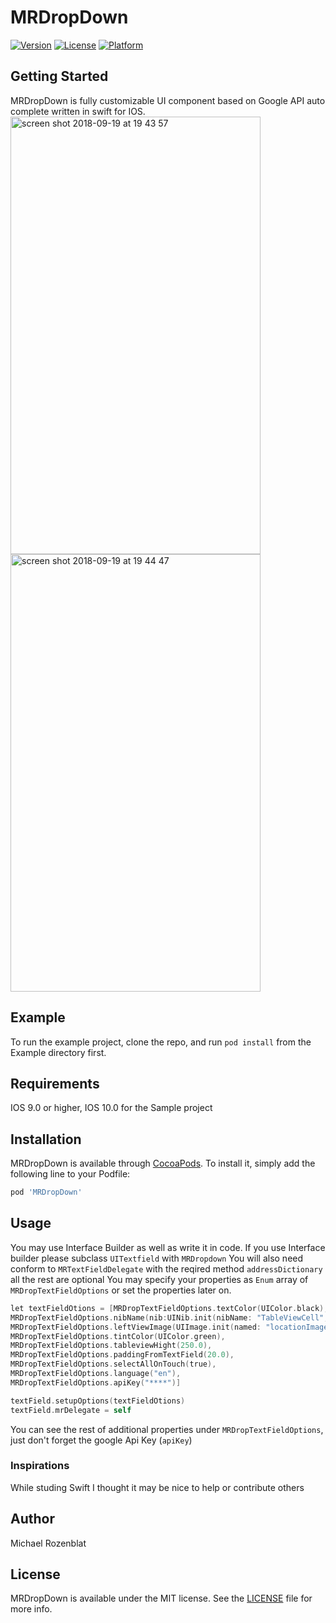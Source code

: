 # MRDropDown
[![Version](https://img.shields.io/badge/pod-v0.1.0-blue.svg)](https://cocoapods.org/pods/MRDropDown)
[![License](https://img.shields.io/badge/license-MIT-green.svg)](https://github.com/mikeRozen/MRDropDown/blob/master/LICENSE)
[![Platform](https://img.shields.io/badge/pod-v0.1.1-blue.svg)](https://cocoapods.org/pods/MRDropDown)

## Getting Started
MRDropDown is fully customizable UI component based on Google API auto complete written in swift for IOS.
<img width="400" height="700" alt="screen shot 2018-09-19 at 19 43 57" src="https://user-images.githubusercontent.com/11506268/45768143-a95c5a00-bc44-11e8-8f51-9ef846263138.png"><img width="400" height="700" alt="screen shot 2018-09-19 at 19 44 47" src="https://user-images.githubusercontent.com/11506268/45768144-a95c5a00-bc44-11e8-849b-6f02e67f7102.png">

## Example

To run the example project, clone the repo, and run `pod install` from the Example directory first.

## Requirements
IOS 9.0 or higher, IOS 10.0 for the Sample project

## Installation

MRDropDown is available through [CocoaPods](https://cocoapods.org). To install
it, simply add the following line to your Podfile:

```ruby
pod 'MRDropDown'
```

## Usage
You may use Interface Builder as well as write it in code.
If you use Interface builder please subclass `UITextfield` with `MRDropdown` 
You will also need  conform to `MRTextFieldDelegate` with the reqired method `addressDictionary` all the rest are optional
You may specify your properties as `Enum` array of `MRDropTextFieldOptions` or set the properties later on.
```objective-c
let textFieldOtions = [MRDropTextFieldOptions.textColor(UIColor.black),
MRDropTextFieldOptions.nibName(nib:UINib.init(nibName: "TableViewCell", bundle: nil), reuseIdentifier: "cell"),
MRDropTextFieldOptions.leftViewImage(UIImage.init(named: "locationImage")),
MRDropTextFieldOptions.tintColor(UIColor.green),
MRDropTextFieldOptions.tableviewHight(250.0),
MRDropTextFieldOptions.paddingFromTextField(20.0),
MRDropTextFieldOptions.selectAllOnTouch(true),
MRDropTextFieldOptions.language("en"),
MRDropTextFieldOptions.apiKey("****")]

textField.setupOptions(textFieldOtions)
textField.mrDelegate = self
```
You can see the rest of additional properties under  `MRDropTextFieldOptions`, just don't forget the google Api Key (`apiKey`)

### Inspirations
While studing Swift I thought it may be nice to help or contribute others

## Author

Michael Rozenblat

## License

MRDropDown is available under the MIT license. See the [LICENSE](https://github.com/mikeRozen/MRDropDown/blob/master/LICENSE) file for more info.
